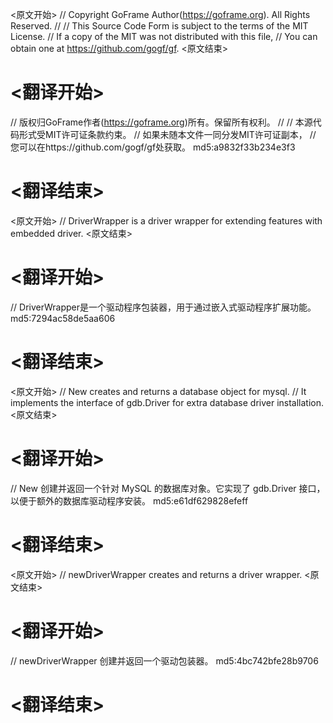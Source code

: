 
<原文开始>
// Copyright GoFrame Author(https://goframe.org). All Rights Reserved.
//
// This Source Code Form is subject to the terms of the MIT License.
// If a copy of the MIT was not distributed with this file,
// You can obtain one at https://github.com/gogf/gf.
<原文结束>

# <翻译开始>
// 版权归GoFrame作者(https://goframe.org)所有。保留所有权利。
//
// 本源代码形式受MIT许可证条款约束。
// 如果未随本文件一同分发MIT许可证副本，
// 您可以在https://github.com/gogf/gf处获取。 md5:a9832f33b234e3f3
# <翻译结束>


<原文开始>
// DriverWrapper is a driver wrapper for extending features with embedded driver.
<原文结束>

# <翻译开始>
// DriverWrapper是一个驱动程序包装器，用于通过嵌入式驱动程序扩展功能。 md5:7294ac58de5aa606
# <翻译结束>


<原文开始>
// New creates and returns a database object for mysql.
// It implements the interface of gdb.Driver for extra database driver installation.
<原文结束>

# <翻译开始>
// New 创建并返回一个针对 MySQL 的数据库对象。它实现了 gdb.Driver 接口，以便于额外的数据库驱动程序安装。 md5:e61df629828efeff
# <翻译结束>


<原文开始>
// newDriverWrapper creates and returns a driver wrapper.
<原文结束>

# <翻译开始>
// newDriverWrapper 创建并返回一个驱动包装器。 md5:4bc742bfe28b9706
# <翻译结束>


